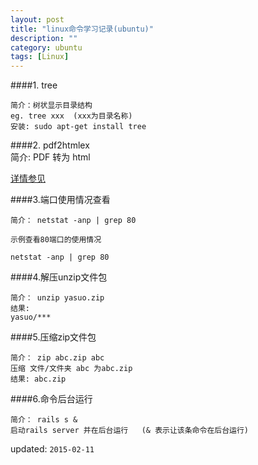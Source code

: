```yaml
---
layout: post
title: "linux命令学习记录(ubuntu)"
description: ""
category: ubuntu
tags: [Linux]
---
```



####1. tree

    简介：树状显示目录结构          
    eg. tree xxx  (xxx为目录名称)          
    安装: sudo apt-get install tree           

####2. pdf2htmlex    
    简介: PDF 转为 html    
    
[详情参见](https://github.com/coolwanglu/pdf2htmlEX/wiki/QuickStart)

####3.端口使用情况查看
    
    简介： netstat -anp | grep 80
    
    示例查看80端口的使用情况
    
    netstat -anp | grep 80

####4.解压unzip文件包
    
    简介： unzip yasuo.zip
    结果:    
    yasuo/***
    
####5.压缩zip文件包
    
    简介： zip abc.zip abc
    压缩 文件/文件夹 abc 为abc.zip
    结果: abc.zip
    
    
####6.命令后台运行
    
    简介： rails s &
    启动rails server 并在后台运行   (& 表示让该条命令在后台运行)
    
updated: `2015-02-11`